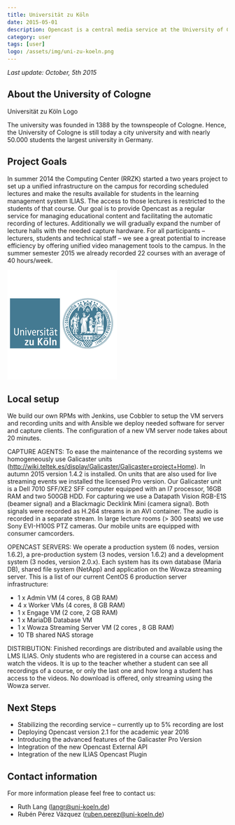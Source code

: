 ```yaml
---
title: Universität zu Köln
date: 2015-05-01
description: Opencast is a central media service at the University of Cologne that unifies the management of automatic recorded lectures, educational media and blended learning material.
category: user
tags: [user]
logo: /assets/img/uni-zu-koeln.png
---
```


*Last update: October, 5th 2015*

## About the University of Cologne
Universität zu Köln Logo

The university was founded in 1388 by the townspeople of Cologne. Hence, the University of Cologne is still today a city university and with nearly 50.000 students the largest university in Germany.

## Project Goals
In summer 2014 the Computing Center (RRZK) started a two years project to set up a unified infrastructure on the campus for recording scheduled lectures and make the results available for students in the learning management system ILIAS. The access to those lectures is restricted to the students of that course.
Our goal is to provide Opencast as a regular service for managing educational content and facilitating the automatic recording of lectures. Additionally we will gradually expand the number of lecture halls with the needed capture hardware. For all participants – lecturers, students and technical staff – we see a great potential to increase efficiency by offering unified video management tools to the campus.
In the summer semester 2015 we already recorded 22 courses with an average of 40 hours/week.

<img src="assets/img/uni-zu-koeln.png">

## Local setup
We build our own RPMs with Jenkins, use Cobbler to setup the VM servers and recording units and with Ansible we deploy needed software for server and capture clients. The configuration of a new VM server node takes about 20 minutes.

CAPTURE AGENTS:
To ease the maintenance of the recording systems we homogeneously use Galicaster units (http://wiki.teltek.es/display/Galicaster/Galicaster+project+Home). In autumn 2015 version 1.4.2 is installed. On units that are also used for live streaming events we installed the licensed Pro version.
Our Galicaster unit is a Dell 7010 SFF/XE2 SFF computer equipped with an I7 processor, 16GB RAM and two 500GB HDD. For capturing we use a Datapath Vision RGB-E1S (beamer signal) and a Blackmagic Decklink Mini (camera signal). Both signals were recorded as H.264 streams in an AVI container. The audio is recorded in a separate stream.
In large lecture rooms (> 300 seats) we use Sony EVI-H100S PTZ cameras. Our mobile units are equipped with consumer camcorders.

OPENCAST SERVERS:
We operate a production system (6 nodes, version 1.6.2), a pre-production system (3 nodes, version 1.6.2) and a development system (3 nodes, version 2.0.x).
Each system has its own database (Maria DB), shared file system (NetApp) and application on the Wowza streaming server.
This is a list of our current CentOS 6 production server infrastructure:

- 1 x Admin VM (4 cores, 8 GB RAM)
- 4 x Worker VMs (4 cores, 8 GB RAM)
- 1 x Engage VM (2 core, 2 GB RAM)
- 1 x MariaDB Database VM
- 1 x Wowza Streaming Server VM (2 cores , 8 GB RAM)
- 10 TB shared NAS storage

DISTRIBUTION:
Finished recordings are distributed and available using the LMS ILIAS. Only students who are registered in a course can access and watch the videos. It is up to the teacher whether a student can see all recordings of a course, or only the last one and how long a student has access to the videos. No download is offered, only streaming using the Wowza server.

## Next Steps
- Stabilizing the recording service – currently up to 5% recording are lost
- Deploying Opencast version 2.1 for the academic year 2016
- Introducing the advanced features of the Galicaster Pro Version
- Integration of the new Opencast External API
- Integration of the new ILIAS Opencast Plugin

## Contact information
For more information please feel free to contact us:

- Ruth Lang (langr@uni-koeln.de)
- Rubén Pérez Vázquez (ruben.perez@uni-koeln.de)
